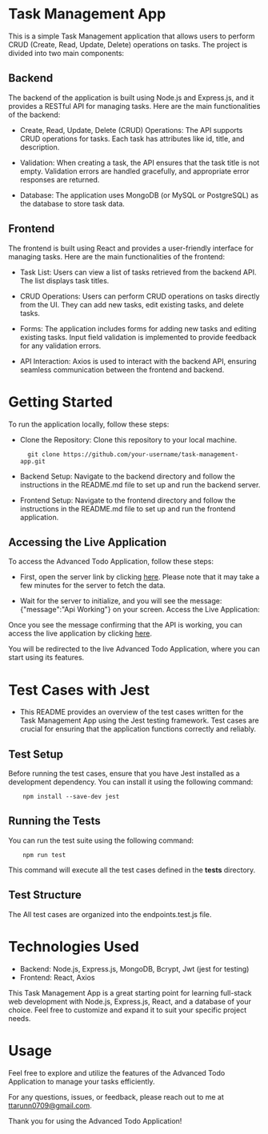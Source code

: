# Task Management App

This is a simple Task Management application that allows users to perform CRUD (Create, Read, Update, Delete) operations on tasks. The project is divided into two main components:

## Backend

The backend of the application is built using Node.js and Express.js, and it provides a RESTful API for managing tasks. Here are the main functionalities of the backend:

- Create, Read, Update, Delete (CRUD) Operations: The API supports CRUD operations for tasks. Each task has attributes like id, title, and description.

- Validation: When creating a task, the API ensures that the task title is not empty. Validation errors are handled gracefully, and appropriate error responses are returned.

- Database: The application uses MongoDB (or MySQL or PostgreSQL) as the database to store task data.

## Frontend

The frontend is built using React and provides a user-friendly interface for managing tasks. Here are the main functionalities of the frontend:

- Task List: Users can view a list of tasks retrieved from the backend API. The list displays task titles.

- CRUD Operations: Users can perform CRUD operations on tasks directly from the UI. They can add new tasks, edit existing tasks, and delete tasks.

- Forms: The application includes forms for adding new tasks and editing existing tasks. Input field validation is implemented to provide feedback for any validation errors.

- API Interaction: Axios is used to interact with the backend API, ensuring seamless communication between the frontend and backend.

# Getting Started

To run the application locally, follow these steps:

- Clone the Repository: Clone this repository to your local machine.

        git clone https://github.com/your-username/task-management-app.git

- Backend Setup: Navigate to the backend directory and follow the instructions in the README.md file to set up and run the backend server.

- Frontend Setup: Navigate to the frontend directory and follow the instructions in the README.md file to set up and run the frontend application.


## Accessing the Live Application

To access the Advanced Todo Application, follow these steps:

- First, open the server link by clicking [here](https://adv-todo.onrender.com/). Please note that it may take a few minutes for the server to fetch the data.

- Wait for the server to initialize, and you will see the message: {"message":"Api Working"} on your screen.
Access the Live Application:

Once you see the message confirming that the API is working, you can access the live application by clicking [here](https://adv-todo.netlify.app/).

You will be redirected to the live Advanced Todo Application, where you can start using its features.


# Test Cases with Jest

- This README provides an overview of the test cases written for the Task Management App using the Jest testing framework. Test cases are crucial for ensuring that the application functions correctly and reliably.

## Test Setup

Before running the test cases, ensure that you have Jest installed as a development dependency. You can install it using the following command:

        npm install --save-dev jest

## Running the Tests

You can run the test suite using the following command: 

        npm run test
        
This command will execute all the test cases defined in the __tests__ directory.

## Test Structure

The All test cases are organized into the endpoints.test.js file.

# Technologies Used

- Backend: Node.js, Express.js, MongoDB, Bcrypt, Jwt (jest for testing)
- Frontend: React, Axios

This Task Management App is a great starting point for learning full-stack web development with Node.js, Express.js, React, and a database of your choice. Feel free to customize and expand it to suit your specific project needs.

# Usage

Feel free to explore and utilize the features of the Advanced Todo Application to manage your tasks efficiently.

For any questions, issues, or feedback, please reach out to me at ttarunn0709@gmail.com.

Thank you for using the Advanced Todo Application!
